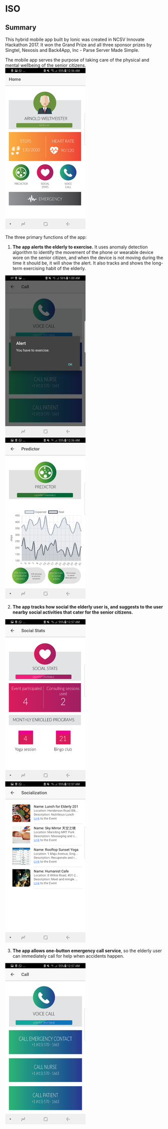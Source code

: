 # ISO

## Summary
This hybrid mobile app built by Ionic was created in NCSV Innovate Hackathon 2017. It won the Grand Prize and all three sponsor prizes by Singtel, Nexosis and Back4App, Inc - Parse Server Made Simple.

The mobile app serves the purpose of taking care of the physical and mental wellbeing of the senior citizens. 
<img src="images/home.png" width="256" height="512" title="Home">

The three primary functions of the app:
1. **The app alerts the elderly to exercise.** It uses anomaly detection algorithm to identify the movement of the phone or wearable device wore on the senior citizen, and when the device is not moving during the time it should be, it will show the alert. It also tracks and shows the long-term exercising habit of the elderly.
<img src="images/alert.png" width="256" height="512" title="Alert">
<img src="images/predictor.png" width="256" height="512" title="Exercising Habit">

2. **The app tracks how social the elderly user is, and suggests to the user nearby social activities that cater for the senior citizens.**
<img src="images/social.png" width="256" height="512" title="Social">
<img src="images/activities.png" width="256" height="512" title="Activities">

3. **The app allows one-button emergency call service**, so the elderly user can immediately call for help when accidents happen.
<img src="images/call.png" width="256" height="512" title="Call">